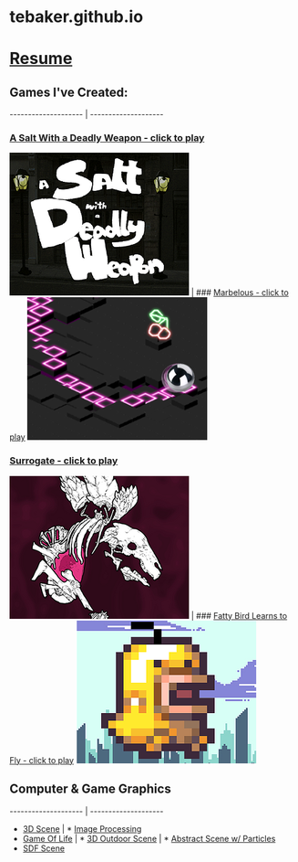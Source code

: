 # tebaker.github.io
# [Resume](tebaker.github.io/resume)

## Games I've Created:
-------------------- | --------------------
### [A Salt With a Deadly Weapon - click to play](https://tebaker.itch.io/salt)
![aswadwScreenshot](/images/aswadwImage.png) | ### [Marbelous - click to play](http://marbelous.bitballoon.com/)
![fattyBirdScreenshot](/images/marbelousImage.png)
### [Surrogate - click to play](https://tebaker.itch.io/surrogate)
![assg1_screenshot](/images/surrogateImage.png) | ### [Fatty Bird Learns to Fly - click to play](https://tebaker.itch.io/bakerrunner)
![fattyBirdScreenshot](/images/fattyBirdImage.png)

## Computer & Game Graphics
-------------------- | --------------------
* [3D Scene](tebaker.github.io/hw1/partA.html) | * [Image Processing](tebaker.github.io/hw1/partB.html)
* [Game Of Life](tebaker.github.io/hw1/partC.html) | * [3D Outdoor Scene](tebaker.github.io/hw2/partA.html) | * [Abstract Scene w/ Particles](tebaker.github.io/hw2/partB.html)
* [SDF Scene](tebaker.github.io/hw3/partB.html)

